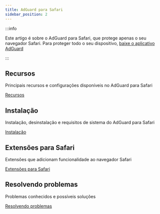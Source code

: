 ```yaml
---
title: AdGuard para Safari
sidebar_position: 2
---
```


:::info

Este artigo é sobre o AdGuard para Safari, que protege apenas o seu navegador Safari. Para proteger todo o seu dispositivo, [baixe o aplicativo AdGuard](https://agrd.io/download-kb-adblock)

:::

## Recursos

Principais recursos e configurações disponíveis no AdGuard para Safari

[Recursos](/adguard-for-safari/features/features.md)

## Instalação

Instalação, desinstalação e requisitos de sistema do AdGuard para Safari

[Instalação](/adguard-for-safari/installation.md)

## Extensões para Safari

Extensões que adicionam funcionalidade ao navegador Safari

[Extensões para Safari](/adguard-for-safari/extensions.md)

## Resolvendo problemas

Problemas conhecidos e possíveis soluções

[Resolvendo problemas](/adguard-for-safari/solving-problems/solving-problems.md)
